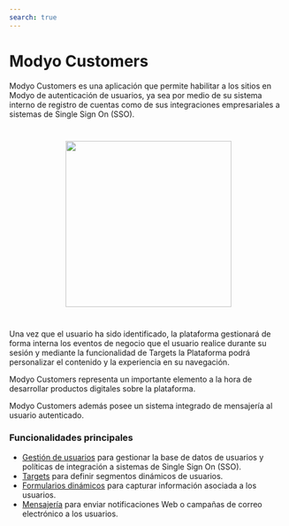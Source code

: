 ```yaml
---
search: true
---
```


# Modyo Customers

Modyo Customers es una aplicación que permite habilitar a los sitios en Modyo de autenticación de usuarios, ya sea por medio de su sistema interno de registro de cuentas como de sus integraciones empresariales a sistemas de Single Sign On (SSO).

<img src="/assets/img/customers/header.jpg" style="margin: 40px auto; width: 300px; display: block;">

Una vez que el usuario ha sido identificado, la plataforma gestionará de forma interna los eventos de negocio que el usuario realice durante su sesión y mediante la funcionalidad de Targets la Plataforma podrá personalizar el contenido y la experiencia en su navegación.

Modyo Customers representa un importante elemento a la hora de desarrollar productos digitales sobre la plataforma.

Modyo Customers además posee un sistema integrado de mensajería al usuario autenticado.

### Funcionalidades principales
- [Gestión de usuarios](/guides/customers/users.html) para gestionar la base de datos de usuarios y políticas de integración a sistemas de Single Sign On (SSO).
- [Targets](/guides/customers/targets.html) para definir segmentos dinámicos de usuarios.
- [Formularios dinámicos](/guides/customers/forms.html) para capturar información asociada a los usuarios.
- [Mensajería](/guides/customers/messaging.html) para enviar notificaciones Web o campañas de correo electrónico a los usuarios.
